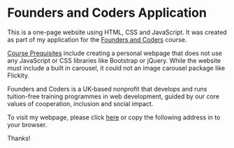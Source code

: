 # Founders and Coders Application

This is a one-page website using HTML, CSS and JavaScript. It was created as part of my application for the [Founders and Coders](https://www.foundersandcoders.com) course.

[Course Prequisites](https://www.foundersandcoders.com/apply/) include creating a personal webpage that does not use any JavaScript or CSS libraries like Bootstrap or jQuery. While the website must include a built in carousel, it could not an image carousel package like Flickity.

Founders and Coders is a UK-based nonprofit that develops and runs tuition-free training programmes in web development, guided by our core values of cooperation, inclusion and social impact.

To visit my webpage, please click [here](https://bytesizedit.github.io) or copy the following address in to your browser.

Thanks!
